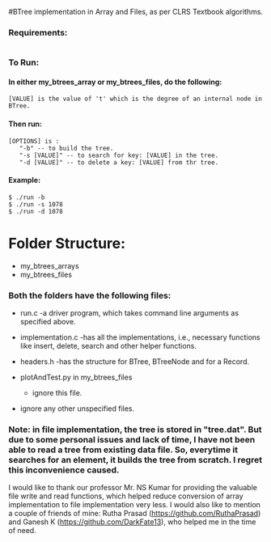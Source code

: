 #BTree implementation in Array and Files, as per CLRS Textbook algorithms.

### Requirements: 
```GCC 5.4.x +
```

### To Run: 
#### In either my_btrees_array or my_btrees_files, do the following: 

```$ make t=[VALUE]
[VALUE] is the value of 't' which is the degree of an internal node in BTree.
```
#### Then run: 
````$ ./run [OPTIONS] [VALUES]
[OPTIONS] is : 
   "-b" -- to build the tree.
   "-s [VALUE]" -- to search for key: [VALUE] in the tree.
   "-d [VALUE]" -- to delete a key: [VALUE] from thr tree.
````
#### Example: 
````$ make t=4
$ ./run -b
$ ./run -s 1078
$ ./run -d 1078
````

# Folder Structure: 
- my_btrees_arrays
- my_btrees_files

### Both the folders have the following files: 
- run.c
	-a driver program, which takes command line arguments as specified above.

- implementation.c
	-has all the implementations, i.e., necessary functions like insert, delete, search and other helper functions.

- headers.h
	-has the structure for BTree, BTreeNode and for a Record.

- plotAndTest.py in my_btrees_files 
	- ignore this file.

- ignore any other unspecified files.

### Note: in file implementation, the tree is stored in "tree.dat". But due to some personal issues and lack of time, I have not been able to read a tree from existing data file. So, everytime it searches for an element, it builds the tree from scratch. I regret this inconvenience caused.

I would like to thank our professor Mr. NS Kumar for providing the valuable file write and read functions, which helped reduce conversion of array implementation to file implementation very less.
I would also like to mention a couple of friends of mine: Rutha Prasad (https://github.com/RuthaPrasad) and Ganesh K (https://github.com/DarkFate13), who helped me in the time of need. 